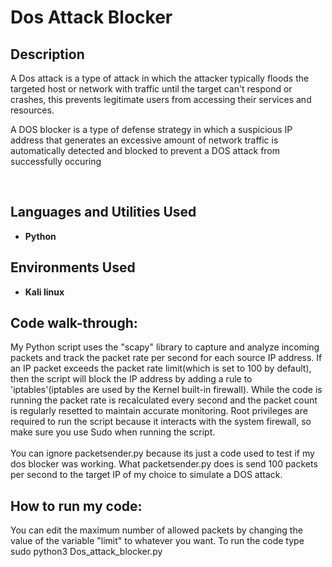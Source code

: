 <h1>Dos Attack Blocker</h1>


<h2>Description</h2>
A Dos attack is a type of attack in which the attacker typically floods the targeted host or network with traffic until the target can't respond or crashes, this prevents legitimate users from accessing their services and resources.

A DOS blocker is a type of defense strategy in which a suspicious IP address that generates an excessive amount of network traffic is automatically detected and blocked to prevent a DOS attack from successfully occuring

<br />


<h2>Languages and Utilities Used</h2>

- <b>Python</b> 

<h2>Environments Used </h2>

- <b>Kali linux</b> 

<h2>Code walk-through:</h2>

<p>
My Python script uses the "scapy" library to capture and analyze incoming packets and track the packet rate per second for each source IP address. If an IP packet exceeds the packet rate limit(which is set to 100 by default), then the script will block the IP address by adding a rule to 'iptables'(iptables are used by the Kernel built-in firewall). While the code is running the packet rate is recalculated every second and the packet count is regularly resetted to maintain accurate monitoring. Root privileges are required to run the script because it interacts with the system firewall, so make sure you use Sudo when running the script.   
<br><br>
 You can ignore packetsender.py because its just a code used to test if my dos blocker was working. What packetsender.py does is send 100 packets per second to the target IP of my choice to simulate a DOS attack.
</p>

<h2>How to run my code:</h2>
<p>
You can edit the maximum number of allowed packets by changing the value of the variable "limit" to whatever you want. To run the code type sudo python3 Dos_attack_blocker.py
 <br>


</p>
